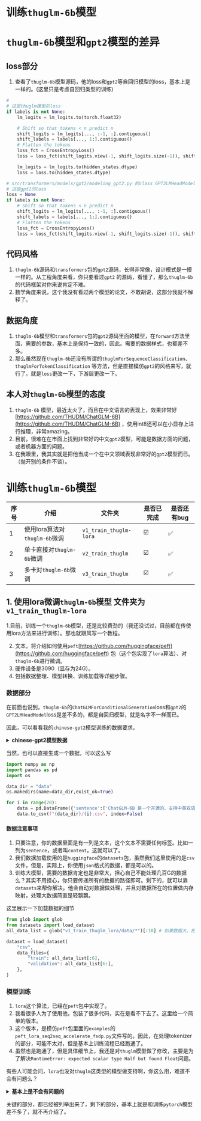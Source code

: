 # 训练`thuglm-6b`模型

# `thuglm-6b`模型和`gpt2`模型的差异

## loss部分

1. 查看了`thuglm-6b`模型源码，他的loss和`gpt2`等自回归模型的loss，基本上是一样的。(这里只是考虑自回归类型的训练)

```python
# 
# 这是thuglm模型的loss
if labels is not None:
    lm_logits = lm_logits.to(torch.float32)

    # Shift so that tokens < n predict n
    shift_logits = lm_logits[..., :-1, :].contiguous()
    shift_labels = labels[..., 1:].contiguous()
    # Flatten the tokens
    loss_fct = CrossEntropyLoss()
    loss = loss_fct(shift_logits.view(-1, shift_logits.size(-1)), shift_labels.view(-1))

    lm_logits = lm_logits.to(hidden_states.dtype)
    loss = loss.to(hidden_states.dtype)
```

```python
# src/transformers/models/gpt2/modeling_gpt2.py 的class GPT2LMHeadModel(GPT2PreTrainedModel):
# 这是gpt2的loss 
loss = None
if labels is not None:
    # Shift so that tokens < n predict n
    shift_logits = lm_logits[..., :-1, :].contiguous()
    shift_labels = labels[..., 1:].contiguous()
    # Flatten the tokens
    loss_fct = CrossEntropyLoss()
    loss = loss_fct(shift_logits.view(-1, shift_logits.size(-1)), shift_labels.view(-1))


```

## 代码风格

1. `thuglm-6b`源码和`transformers`包的`gpt2`源码，长得非常像，设计模式是一摸一样的。从工程角度来看，你只要看过`gpt2`
   的源码，看懂了，那么`thuglm-6b`的代码框架对你来说肯定不难。
2. 数学角度来说，这个我没有看过两个模型的论文，不敢胡说，这部分我就不解释了。

## 数据角度

1. `thuglm-6b`模型和`transformers`包的`gpt2`源码里面的模型，在`forward`方法里面，需要的参数，基本上是保持一致的，因此。需要的数据样式，也都差不多。
2. 那么虽然现在`thuglm-6b`还没有所谓的`thuglmForSequenceClassification`、`thuglmForTokenClassification`
   等方法，但是直接模仿`gpt2`的风格来写，就行了。就是`loss`更改一下，下游层更改一下。

## 本人对`thuglm-6b`模型的态度

1. `thuglm-6b`
   模型，最近太火了，而且在中文语言的表现上，效果非常好[https://github.com/THUDM/ChatGLM-6B](https://github.com/THUDM/ChatGLM-6B)
   ，使用int8还可以在小显存上进行推理，非常amazing。
2. 目前，很难在在市面上找到非常好的中文`gpt2`模型，可能是数据方面的问题，或者机器方面的问题。
3. 在我眼里，我其实就是把他当成一个在中文领域表现非常好的`gpt2`模型而已。（抛开别的条件不谈）。

# 训练`thuglm-6b`模型

| 序号  | 介绍                     | 文件夹                    | 是否已完成 | 是否还有bug |
|-----|------------------------|------------------------|-------|---------|
| 1   | 使用lora算法对`thuglm-6b`微调 | `v1_train_thuglm-lora` | ☑️    | ✅       |
| 2   | 单卡直接对`thuglm-6b`微调     | `v2_train_thuglm`      | ☑️    | ✅       |
| 3   | 多卡对`thuglm-6b`微调       | `v3_train_thuglm`      | ☑️    | ✅       |

## 1. 使用lora微调`thuglm-6b`模型 文件夹为`v1_train_thuglm-lora`

1.目前，训练一个`thuglm-6b`模型，还是比较费劲的（我还没试过，目前都在传使用lora方法来进行训练）。那也就跟风写一个教程。

2. 文本，将介绍如何使用`peft`[https://github.com/huggingface/peft](https://github.com/huggingface/peft)
   包（这个包实现了`lora`算法）、对`thuglm-6b`进行微调。
3. 硬件设备是3090（显存为24G）。
4. 包括数据整理、模型转换、训练加载等详细步骤。

### 数据部分
在前面也说到，`thuglm-6b`的`ChatGLMForConditionalGeneration`loss和`gpt2`的`GPT2LMHeadModel`loss是差不多的，都是自回归模型，就是名字不一样而已。

因此，可以看看我的`chinese-gpt2`模型训练的数据要求。

<details><summary><b>chinese-gpt2模型数据</b></summary>

#### 数据来源

1. 获得数据:数据链接，关注公众号【`统计学人`】，然后回复【`gpt2`】即可获得。

#### 数据格式

1. 数据其实就是一系列文件夹📁，然后每一个文件夹里面有大量的文件，每一个文件都是`.csv`格式的文件。其中有一列数据是`content`
2. 每一行的`content`就代表一句话,截图如下
   <img src="https://github.com/yuanzhoulvpi2017/zero_nlp/raw/main/images/chinesegpt2_data.png"/>
3. 虽然数据有15GB那么大，但是处理起来一点也不复杂，使用 `datasets`
   包，可以很轻松的处理大数据，而我只需要传递所有的文件路径即可，这个使用 `glob` 包就能完成。
</details>


当然，也可以直接生成一个数据，可以这么写

```python
import numpy as np
import pandas as pd
import os

data_dir = "data"
os.makedirs(name=data_dir,exist_ok=True)

for i in range(20):
    data = pd.DataFrame({'sentence':['ChatGLM-6B 是一个开源的、支持中英双语的对话语言模型，基于 [General Language Model (GLM)](https://github.com/THUDM/GLM) 架构，具有 62 亿参数。结合模型量化技术，'] * 100})
    data.to_csv(f"{data_dir}/{i}.csv", index=False)
```

#### 数据注意事项
1. 只要注意，你的数据里面是有一列是文本，这个文本不需要任何标签。比如一列为`sentence`，或者叫`content`。这就可以了。
2. 我们数据加载使用的是`huggingface`的`datasets`包，虽然我们这里使用的是`csv`文件，但是，实际上，你使用`json`格式的数据，都是可以的。
3. 训练大模型，需要的数据肯定也是非常大，担心自己不能处理几百G的数据么？其实不用担心，你只要传递所有的数据的路径即可。剩下的，就可以靠`datasets`来帮你解决。他会自动对数据做处理，并且对数据所在的位置做内存映射，处理大数据简直是轻飘飘。


这里展示一下加载数据的细节
```python
from glob import glob
from datasets import load_dataset
all_data_list = glob("v1_train_thuglm_lora/data/*")[:10] # 如果数据大，把这个列表变长一点就行了。

dataset = load_dataset(
    "csv",
    data_files={
        "train": all_data_list[:6],
        "validation": all_data_list[6:],
    },
)
```

### 模型训练
1. `lora`这个算法，已经在`peft`包中实现了。
2. 我看很多人为了使用他，包装了很多代码，实在是看不下去了。这里给一个简单的版本。
3. 这个版本，是模仿`peft`包里面的`examples`的`peft_lora_seq2seq_accelerate_fsdp.py`文件写的。因此，在处理tokenizer的部分，可能不太对，但是基本上训练流程已经跑通了。
4. 虽然也是跑通了，但是具体细节上，我还是对`thuglm`模型做了修改，主要是为了解决`RuntimeError: expected scalar type Half but found Float`问题。


有些人可能会问，`lora`也没对`thuglm`这类型的模型做支持啊，你这么用，难道不会有问题么？


<details><summary><b>基本上是不会有问题的</b></summary>

1. 查看`lora.py`源码,在`target_modules`里面，有列举了`['q', 'v']`。
```python
# src/peft/tuners/lora.py
@dataclass
class LoraConfig(PeftConfig):
    """
    This is the configuration class to store the configuration of a [`~peft.Lora`].

    Args:
        r (`int`): Lora attention dimension
        target_modules (`Union[List[str],str]`): The names of the modules to apply Lora to.
        lora_alpha (`float`): The alpha parameter for Lora scaling.
        lora_dropout (`float`): The dropout probability for Lora layers.
        merge_weights (`bool`):
            Whether to merge the weights of the Lora layers with the base transformer model in `eval` mode.
        fan_in_fan_out (`bool`): Set this to True if the layer to replace stores weight like (fan_in, fan_out)
        enable_lora ( `List[bool]`): Used with `lora.MergedLinear`.
        bias (`str`): Bias type for Lora. Can be 'none', 'all' or 'lora_only'
        modules_to_save (`List[str]`):List of modules apart from LoRA layers to be set as trainable
            and saved in the final checkpoint.
    """

    r: int = field(default=8, metadata={"help": "Lora attention dimension"})
    target_modules: Optional[Union[List[str], str]] = field(
        default=None,
        metadata={
            "help": "List of module names or regex expression of the module names to replace with Lora."
            "For example, ['q', 'v'] or '.*decoder.*(SelfAttention|EncDecAttention).*(q|v)$' "
        },
    )
```
2. 查看`transformers`的`T5`模型源码,他里面的`['q', 'v']`对应的是`nn.Linear`层。

```python
# src/transformers/models/t5/modeling_t5.py
class T5Attention(nn.Module):
    # def __init__(self, config: T5Config, has_relative_attention_bias=False):
    #     super().__init__()
    #     self.is_decoder = config.is_decoder
    #     self.has_relative_attention_bias = has_relative_attention_bias
    #     self.relative_attention_num_buckets = config.relative_attention_num_buckets
    #     self.relative_attention_max_distance = config.relative_attention_max_distance
    #     self.d_model = config.d_model
    #     self.key_value_proj_dim = config.d_kv
    #     self.n_heads = config.num_heads
    #     self.dropout = config.dropout_rate
    #     self.inner_dim = self.n_heads * self.key_value_proj_dim
        
        
        self.q = nn.Linear(self.d_model, self.inner_dim, bias=False)
        self.k = nn.Linear(self.d_model, self.inner_dim, bias=False)
        self.v = nn.Linear(self.d_model, self.inner_dim, bias=False)
        self.o = nn.Linear(self.inner_dim, self.d_model, bias=False)
```

3. 因此，找到`thuglm`模型中，有关`nn.Linear`层的名称，就可以了。

4. 使用`lora`对`thuglm`模型做修改
```python
from peft import LoraConfig, TaskType, get_peft_model
from peft.utils.other import fsdp_auto_wrap_policy

from train_thuglm.v1_train_thuglm_lora.thuglm.modeling_chatglm import ChatGLMForConditionalGeneration
from train_thuglm.v1_train_thuglm_lora.thuglm.tokenization_chatglm import ChatGLMTokenizer

model = ChatGLMForConditionalGeneration.from_pretrained(
    "THUDM/chatglm-6b", load_in_8bit=False)

tokenizer = ChatGLMTokenizer.from_pretrained("THUDM/chatglm-6b")

# 使用lora模型对thuglm做转换

peft_config = LoraConfig(
    task_type=TaskType.CAUSAL_LM,
    inference_mode=False, r=8, lora_alpha=32, lora_dropout=0.1,
    # ['dense','dense_h_to_4h','dense_4h_to_h'] # 'query_key_value',
    target_modules=['dense',
                    'dense_h_to_4h', 'dense_4h_to_h'],
)
model = get_peft_model(model, peft_config)
```
</details>


关键的部分，都已经被列举出来了，剩下的部分，基本上就是和训练`pytorch`模型差不多了，就不再介绍了。







